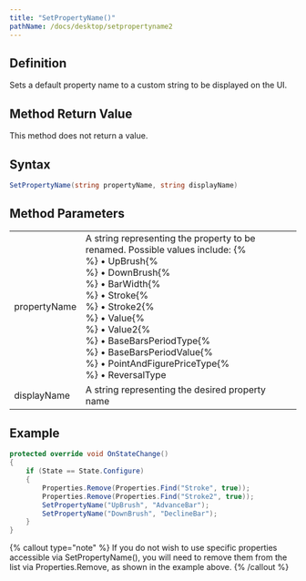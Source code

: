 ```yaml
---
title: "SetPropertyName()"
pathName: /docs/desktop/setpropertyname2
---
```


## Definition

Sets a default property name to a custom string to be displayed on the UI.

## Method Return Value

This method does not return a value.

## Syntax

```csharp
SetPropertyName(string propertyName, string displayName)
```

## Method Parameters

|  |  |
| --- | --- |
| propertyName | A string representing the property to be renamed. Possible values include: {% <br> %} &bull; UpBrush{% <br> %} &bull; DownBrush{% <br> %} &bull; BarWidth{% <br> %} &bull; Stroke{% <br> %} &bull; Stroke2{% <br> %} &bull; Value{% <br> %} &bull; Value2{% <br> %} &bull; BaseBarsPeriodType{% <br> %} &bull; BaseBarsPeriodValue{% <br> %} &bull; PointAndFigurePriceType{% <br> %} &bull; ReversalType |
| displayName | A string representing the desired property name |

## Example

```csharp
protected override void OnStateChange()
{
    if (State == State.Configure)
    {
        Properties.Remove(Properties.Find("Stroke", true));
        Properties.Remove(Properties.Find("Stroke2", true));
        SetPropertyName("UpBrush", "AdvanceBar");
        SetPropertyName("DownBrush", "DeclineBar");
    }
}
```

{% callout type="note" %}
If you do not wish to use specific properties accessible via SetPropertyName(), you will need to remove them from the list via Properties.Remove, as shown in the example above.
{% /callout %}
